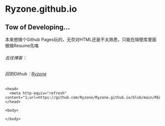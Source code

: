<head>
  <meta http-equiv="refresh" content="1;url=https://github.com/Ryzone/Ryzone.github.io/blob/main/Resume/MyResume.md">
</head>


# Ryzone.github.io

## Tow of Developing...

本来想搞个Github Pages玩的，无奈对HTML还是不太熟悉，只能在隔壁库里面做做Resume先咯

###### 去往博客：[]()
    
###### 回到Github：[Ryzone](https://github.com/Ryzone)

```
<head>
  <meta http-equiv="refresh" content="1;url=https://github.com/Ryzone/Ryzone.github.io/blob/main/README.md">
</head>

<body>
  
</body>
```

